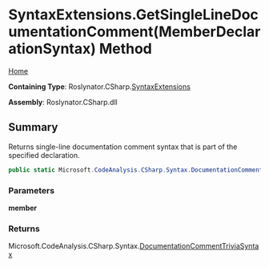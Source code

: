 # SyntaxExtensions\.GetSingleLineDocumentationComment\(MemberDeclarationSyntax\) Method

[Home](../../../../README.md)

**Containing Type**: Roslynator\.CSharp\.[SyntaxExtensions](../README.md)

**Assembly**: Roslynator\.CSharp\.dll

## Summary

Returns single\-line documentation comment syntax that is part of the specified declaration\.

```csharp
public static Microsoft.CodeAnalysis.CSharp.Syntax.DocumentationCommentTriviaSyntax GetSingleLineDocumentationComment(this Microsoft.CodeAnalysis.CSharp.Syntax.MemberDeclarationSyntax member)
```

### Parameters

**member**

### Returns

Microsoft\.CodeAnalysis\.CSharp\.Syntax\.[DocumentationCommentTriviaSyntax](https://docs.microsoft.com/en-us/dotnet/api/microsoft.codeanalysis.csharp.syntax.documentationcommenttriviasyntax)

